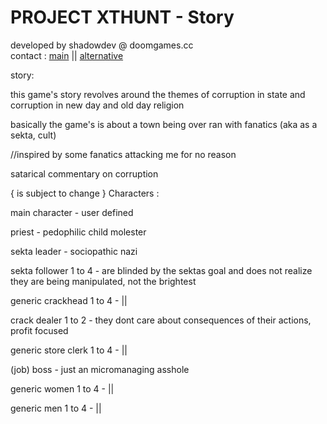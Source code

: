 # PROJECT XTHUNT - Story
developed by shadowdev @ doomgames.cc <br>
contact : <a href="mailto:shadowdevreal@protonmail.com">main</a> || <a href="https://x.com/DoomGamescc">alternative</a>

story: 

this game's story revolves around the themes of corruption in state and<br>
corruption in new day and old day religion

basically the game's is about a town being over ran with fanatics (aka as a sekta, cult) 

//inspired by some fanatics attacking me for no reason

satarical commentary on corruption

{ is subject to change }
Characters :

main character - user defined

priest - pedophilic child molester 

sekta leader - sociopathic nazi

sekta follower 1 to 4 - are blinded by the sektas goal and does not realize they are being manipulated, not the brightest

generic crackhead 1 to 4 - ||

crack dealer 1 to 2 - they dont care about consequences of their actions, profit focused

generic store clerk 1 to 4 - ||

(job) boss - just an micromanaging asshole

generic women 1 to 4 - ||

generic men 1 to 4 - ||













